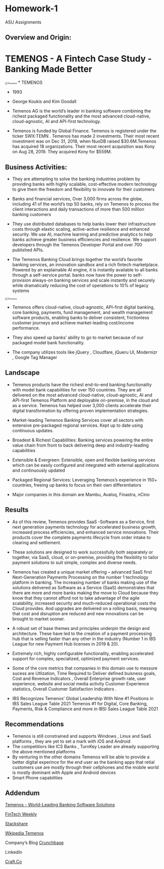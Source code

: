 # Homework-1
ASU Assignments
## Overview and Origin:

# TEMENOS - A Fintech Case Study - Banking Made Better


<img src="https://img.stackshare.io/stack/466342/default_8952787904b285dd998219d361173edb0913bec8.jpg" alt="Temenos" style="zoom:50%;" />
* TEMENOS

* 1993

* George Koukis and Kim Goodall

* Temenos AG is the world’s leader in banking software combining the richest packaged functionality
  and the most advanced cloud-native, cloud-agnostic, AI and API-first technology.

* Temenos is funded by Global Finance. Temenos is registered under the ticker 
  SWX:TEMN . Temenos has made 2 investments. Their most recent investment was on Dec 31, 2018, when NuoDB raised $30.6M.Temenos   has acquired 18 organizations. 
  Their most recent acquisition was Kony on Aug 28, 2019. They acquired Kony for $559M.

## Business Activities:

* They are attempting to solve the banking industries problem by providing banks with highly scalable, cost-effective modern technology 
  to give them the freedom and flexibility to innovate for their customers

* Banks and financial services, Over 3,000 firms across the globe, including 41 of the world’s top 50 banks, rely on Temenos
  to process the client interactions and daily transactions of more than 500 million banking customers

* They use distributed databases to help banks lower their infrastructure costs through elastic scaling, active-active 
  resilience and enhanced security. We use AI, machine learning and predictive analytics to help banks achieve greater 
  business efficiencies and resilience. We support developers through the Temenos Developer Portal and over 700 published APIs.

* The Temenos Banking Cloud brings together the world’s favorite banking services, an innovation sandbox and a rich fintech 
  marketplace. Powered by an explainable AI engine, it is instantly available to all banks through a self-service portal.
  banks now have the power to self-provision always-on banking services and scale instantly and securely while dramatically reducing the cost of operations to 10% of legacy systems



<img src="https://www.temenos.com/wp-content/uploads/2021/05/The-Temenos-Banking-Cloud-animation-v4.gif" alt="Temenos" style="zoom:50%;" />

* Temenos offers cloud-native, cloud-agnostic, API-first digital banking, core banking, payments, fund management, and 
  wealth management software products, enabling banks to deliver consistent, frictionless customer journeys and 
  achieve market-leading cost/income performance.

* They also speed up banks’ ability to go to market because of our packaged model bank functionality.

* The company utilizes tools like jQuery , Cloudfare, jQueru UI, Modernizr , Google Tag Manager

## Landscape

* Temenos products have the richest end-to-end banking functionality with model bank capabilities for over 150 countries. 
  They are all delivered on the most advanced cloud-native, cloud-agnostic, AI and API-first Temenos Platform and deployable
  on-premise, in the cloud and as a service. Temenos has helped over 3,000 clients accelerate their digital transformation 
  by offering proven implementation strategies.

* Market-leading Temenos Banking Services cover all sectors with extensive pre-packaged regional services. 
  Kept up to date using continuous updates.
* Broadest & Richest Capabilities: Banking services powering the entire value chain from front to back delivering deep and 
  industry-leading capabilities
* Extensible & Evergreen: Extensible, open and flexible banking services which can be easily configured and integrated 
  with external applications and continuously updated
* Packaged Regional Services: Leveraging Temenos’s experience in 150+ countries, freeing up banks to focus on their own 
  differentiators

* Major companies in this domain are Mambu, Avaloq, Finastra, nCino

## Results

* As of this review, Temenos provides SaaS -Software as a Service, first next generation payments technology for accelerated business growth, 
  increased process efficiencies, and enhanced service innovations. Their products cover the complete payments lifecycle 
  from order intake to clearing and settlement. 
* These solutions are designed to work successfully both separately or together, via SaaS, cloud, or on-premise, providing 
  the flexibility to tailor payment solutions to suit simple, complex and diverse needs.
* Temenos has created a unique market offering – advanced SaaS first Next-Generation Payments Processing on the number 1 
  technology platform in banking. The increasing number of banks making use of the solutions delivered as Software as a Service
  (SaaS) demonstrates that there are more and more banks making the move to Cloud because they know that they cannot afford 
  not to take advantage of the agile scalability, increased security and much-reduced operational costs the Cloud provides. 
  And upgrades are delivered on a rolling basis, meaning that cost and disruption are reduced and new innovations can be brought
  to market sooner.
* A robust set of base themes and principles underpin the design and architecture. These have led to the creation of a payment
  processing hub that is selling faster than any other in the industry (Number 1 in IBS League for new Payment Hub licenses 
   in 2019 & 20).
* Extremely rich, highly configurable functionality, enabling accelerated support for complex, specialized, optimized 
  payment services.

* Some of the core metrics that companies in this domain use to messure sucess are Utlization, Time Required to Deliver defined
  buisness goals, Cost and Revenue Indicators , Overall Enterprise growth rate, user experience, website and social media activity
  Customer Experience statistics, Overall Customer Satisfaction Indicators . 

* IBS Recognizes Temenos’ Global Leadership With Nine #1 Positions in IBS Sales League Table 2021
  Temenos #1 for Digital, Core Banking, Payments, Risk & Compliance and more in IBSI Sales League Table 2021

## Recommendations 

* Temenos is still constrained and supports Windows , Linux and SaaS platforms , they are yet to set a mark with iOS and Android
* The competitiors like ICS Banks , TurnKey Leader are already supporting the above mentioned platforms
* By venturing in the other domains Temenos will be able to provide a better digital experince for the end user as the 
  banking apps that retial customers use are mostly through their cellphones and the mobile world is mostly dominant with Apple
  and Android devices
* Smart Phone capabilities

## Addendum

[Temenos - World-Leading Banking Software Solutions](https://www.temenos.com/)

[FinTech Weekly](https://www.fintechweekly.com/)

[Stackshare](https://stackshare.io/)

[Wkipedia Temenos](https://en.wikipedia.org/wiki/Temenos_Group)

Company’s Blog
[Crunchbase](https://www.crunchbase.com/hub/fintech-startups#section-overview)

LinkedIn

[Craft.Co](https://craft.co/temenos/competitors)



